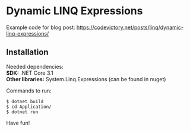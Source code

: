 # Dynamic LINQ Expressions

Example code for blog post: https://codevictory.net/posts/linq/dynamic-linq-expressions/

## Installation

Needed dependencies:  
**SDK:** .NET Core 3.1  
**Other libraries:** System.Linq.Expressions (can be found in nuget)

Commands to run:
```
$ dotnet build
$ cd Application/
$ dotnet run
```

Have fun!

